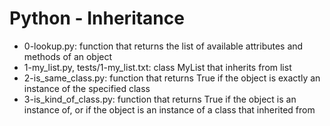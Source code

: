 # Python - Inheritance
* 0-lookup.py: function that returns the list of available attributes and methods of an object
* 1-my_list.py, tests/1-my_list.txt: class MyList that inherits from list
* 2-is_same_class.py: function that returns True if the object is exactly an instance of the specified class
* 3-is_kind_of_class.py: function that returns True if the object is an instance of, or if the object is an instance of a class that inherited from
